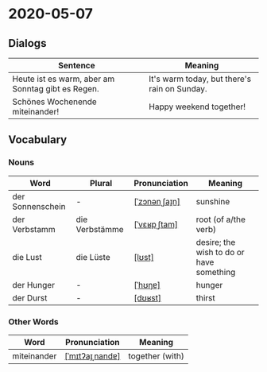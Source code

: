 # 2020-05-07

## Dialogs

| Sentence                                          | Meaning                                      |
| ------------------------------------------------- | -------------------------------------------- |
| Heute ist es warm, aber am Sonntag gibt es Regen. | It's warm today, but there's rain on Sunday. |
| Schönes Wochenende miteinander!                   | Happy weekend together!                      |

## Vocabulary

### Nouns

| Word             | Plural | Pronunciation | Meaning |
| ---------------- | ------ | ------------- | ------- |
|der Sonnenschein|- |[[ˈzɔnənˌʃaɪ̯n]](https://upload.wikimedia.org/wikipedia/commons/6/68/De-Sonnenschein.ogg)|sunshine|
|der Verbstamm|die Verbstämme|[[ˈvɛʁpˌʃtam]](https://upload.wikimedia.org/wikipedia/commons/7/74/De-Verbstamm.ogg)|root (of a/the verb)|
|die Lust|die Lüste|[[lʊst]](https://cdn.duden.de/_media_/audio/ID4109017_200908868.mp3)|desire; the wish to do or have something|
|der Hunger|- |[[ˈhʊŋɐ]](https://cdn.duden.de/_media_/audio/ID4111816_71676823.mp3)|hunger|
|der Durst|- |[[dʊʁst]](https://cdn.duden.de/_media_/audio/ID4113773_323297133.mp3)|thirst|

### Other Words

| Word        | Pronunciation | Meaning |
| ----------- | ------------- | ------- |
|miteinander|[[ˈmɪtʔaɪ̯ˌnandɐ]](https://cdn.duden.de/_media_/audio/ID4108264_46437379.mp3)|together (with)|


